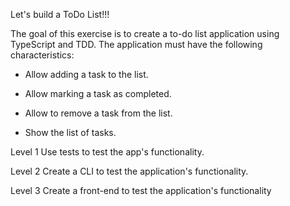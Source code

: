 Let's build a ToDo List!!!

The goal of this exercise is to create a to-do list application using TypeScript and TDD. The application must have the following characteristics:

- Allow adding a task to the list.

- Allow marking a task as completed.

- Allow to remove a task from the list.

- Show the list of tasks.

Level 1
Use tests to test the app's functionality.

Level 2
Create a CLI to test the application's functionality.

Level 3
Create a front-end to test the application's functionality
